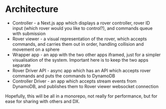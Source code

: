# Architecture

- Controller - a Next.js app which displays a rover controller, rover ID input (which rover would you like to control?), and commands queue with submission
- Rover viewer - a visual representation of the rover, which accepts commands, and carries them out in order, handling collision and movement on a sphere
- Wrapper app - an app with the two other apps iframed, just for a simpler visualisation of the system. Important here is to keep the two apps separate
- Rover Driver API - async app which has an API which accepts rover commands and puts the commands to DynamoDB
- Controller Driver - an app which accepts stream events from DynamoDB, and publishes them to Rover viewer websocket connection

Hopefully, this will be all in a monorepo, not really for performance, but for ease for sharing with others and DX.
